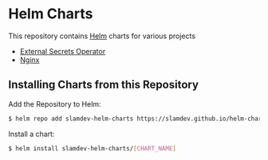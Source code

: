 # Helm Charts

This repository contains [Helm](https://helm.sh) charts for various projects

* [External Secrets Operator](https://github.com/slamdev/helm-charts/tree/master/charts/external-secrets-operator)
* [Nginx](https://github.com/slamdev/helm-charts/tree/master/charts/nginx)

## Installing Charts from this Repository

Add the Repository to Helm:
```sh
$ helm repo add slamdev-helm-charts https://slamdev.github.io/helm-charts
```

Install a chart:
```sh
$ helm install slamdev-helm-charts/[CHART_NAME]
```
